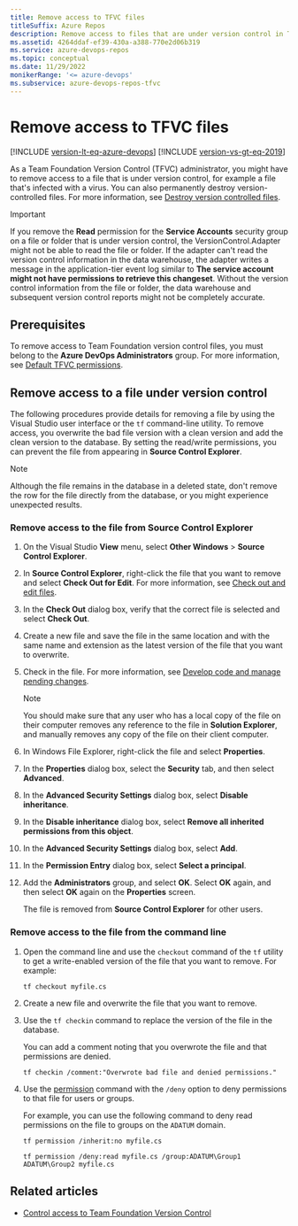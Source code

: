 ```yaml
---
title: Remove access to TFVC files
titleSuffix: Azure Repos
description: Remove access to files that are under version control in Team Foundation Version Control (TFVC).
ms.assetid: 4264ddaf-ef39-430a-a388-770e2d06b319
ms.service: azure-devops-repos
ms.topic: conceptual
ms.date: 11/29/2022
monikerRange: '<= azure-devops'
ms.subservice: azure-devops-repos-tfvc
---
```



# Remove access to TFVC files

[!INCLUDE [version-lt-eq-azure-devops](../../includes/version-lt-eq-azure-devops.md)]
[!INCLUDE [version-vs-gt-eq-2019](../../includes/version-vs-gt-eq-2019.md)]


As a Team Foundation Version Control (TFVC) administrator, you might have to remove access to a file that is under version control, for example a file that's infected with a virus. You can also permanently destroy version-controlled files. For more information, see [Destroy version controlled files](destroy-version-controlled-files.md).

> [!IMPORTANT] 
> If you remove the **Read** permission for the **Service Accounts** security group on a file or folder that is under version control, the VersionControl.Adapter might not be able to read the file or folder. If the adapter can't read the version control information in the data warehouse, the adapter writes a message in the application-tier event log similar to **The service account might not have permissions to retrieve this changeset**. Without the version control information from the file or folder, the data warehouse and subsequent version control reports might not be completely accurate.

## Prerequisites

To remove access to Team Foundation version control files, you must belong to the **Azure DevOps Administrators** group. For more information, see [Default TFVC permissions](../../organizations/security/default-tfvc-permissions.md).

## Remove access to a file under version control

The following procedures provide details for removing a file by using the Visual Studio user interface or the `tf` command-line utility. To remove access, you overwrite the bad file version with a clean version and add the clean version to the database. By setting the read/write permissions, you can prevent the file from appearing in **Source Control Explorer**.

> [!NOTE]
> Although the file remains in the database in a deleted state, don't remove the row for the file directly from the database, or you might experience unexpected results.

### Remove access to the file from Source Control Explorer

1. On the Visual Studio **View** menu, select **Other Windows** > **Source Control Explorer**.

1. In **Source Control Explorer**, right-click the file that you want to remove and select **Check Out for Edit**. For more information, see [Check out and edit files](check-out-edit-files.md).

1. In the **Check Out** dialog box, verify that the correct file is selected and select **Check Out**.

1. Create a new file and save the file in the same location and with the same name and extension as the latest version of the file that you want to overwrite.

1. Check in the file. For more information, see [Develop code and manage pending changes](develop-code-manage-pending-changes.md).

   > [!NOTE]
   > You should make sure that any user who has a local copy of the file on their computer removes any reference to the file in **Solution Explorer**, and manually removes any copy of the file on their client computer.

1. In Windows File Explorer, right-click the file and select **Properties**.

1. In the **Properties** dialog box, select the **Security** tab, and then select **Advanced**.

1. In the **Advanced Security Settings** dialog box, select **Disable inheritance**.

1. In the **Disable inheritance** dialog box, select **Remove all inherited permissions from this object**.

1. In the **Advanced Security Settings** dialog box, select **Add**.

1. In the **Permission Entry** dialog box, select **Select a principal**.

1. Add the **Administrators** group, and select **OK**. Select **OK** again, and then select **OK** again on the **Properties** screen.

   The file is removed from **Source Control Explorer** for other users.

### Remove access to the file from the command line

1. Open the command line and use the `checkout` command of the `tf` utility to get a write-enabled version of the file that you want to remove. For example:

   ```
   tf checkout myfile.cs
   ```

1. Create a new file and overwrite the file that you want to remove.

1. Use the `tf checkin` command to replace the version of the file in the database.

   You can add a comment noting that you overwrote the file and that permissions are denied.

   ```
   tf checkin /comment:"Overwrote bad file and denied permissions."
   ```

1. Use the [permission](permission-command.md) command with the `/deny` option to deny permissions to that file for users or groups.

   For example, you can use the following command to deny read permissions on the file to groups on the `ADATUM` domain.

   ```
   tf permission /inherit:no myfile.cs

   tf permission /deny:read myfile.cs /group:ADATUM\Group1 ADATUM\Group2 myfile.cs
   ```

## Related articles

- [Control access to Team Foundation Version Control](control-access-team-foundation-version-control.md)